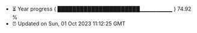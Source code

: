 - ⏳ Year progress { ██████████████████████▁▁▁▁▁▁▁▁ } 74.92 %
- ⏰ Updated on Sun, 01 Oct 2023 11:12:25 GMT

